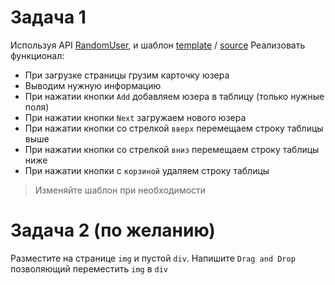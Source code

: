 # Задача 1

Используя API [RandomUser](https://randomuser.me/api/), и шаблон [template](https://maksimsheiko.github.io/demo/table-template.html) / [source](https://github.com/maksimsheiko/maksimsheiko.github.io/blob/master/demo/table-template.html) Реализовать функционал:
- При загрузке страницы грузим карточку юзера
- Выводим нужную информацию
- При нажатии кнопки `Add` добавляем юзера в таблицу (только нужные поля)
- При нажатии кнопки `Next` загружаем нового юзера
- При нажатии кнопки со стрелкой `вверх` перемещаем строку таблицы выше
- При нажатии кнопки со стрелкой `вниз` перемещаем строку таблицы ниже
- При нажатии кнопки с `корзиной` удаляем строку таблицы

> Изменяйте шаблон при необходимости

# Задача 2 (по желанию)

Разместите на странице `img` и пустой `div`. Напишите `Drag and Drop` позволяющий переместить `img` в `div`
